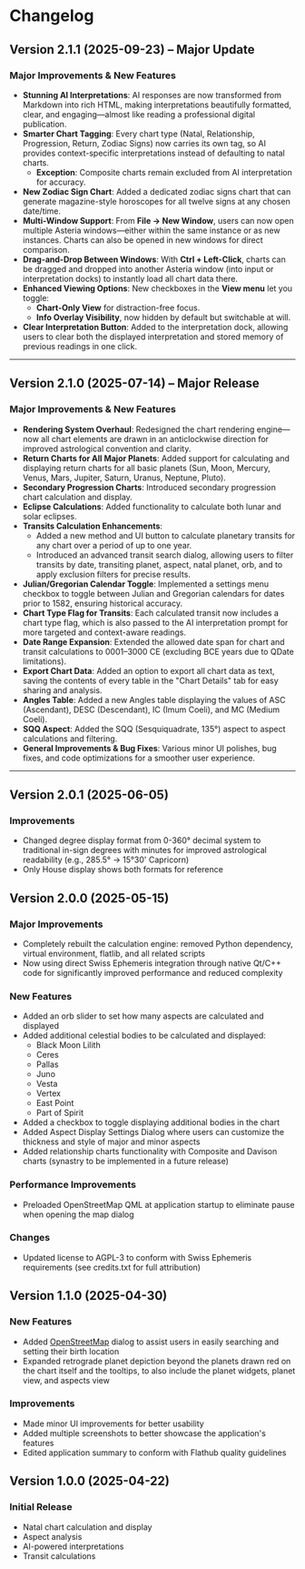 # Changelog

## Version 2.1.1 (2025-09-23) – Major Update

### Major Improvements & New Features

- **Stunning AI Interpretations**: AI responses are now transformed from Markdown into rich HTML, making interpretations beautifully formatted, clear, and engaging—almost like reading a professional digital publication.
- **Smarter Chart Tagging**: Every chart type (Natal, Relationship, Progression, Return, Zodiac Signs) now carries its own tag, so AI provides context-specific interpretations instead of defaulting to natal charts.  
  - **Exception**: Composite charts remain excluded from AI interpretation for accuracy.
- **New Zodiac Sign Chart**: Added a dedicated zodiac signs chart that can generate magazine-style horoscopes for all twelve signs at any chosen date/time.
- **Multi-Window Support**: From **File → New Window**, users can now open multiple Asteria windows—either within the same instance or as new instances. Charts can also be opened in new windows for direct comparison.
- **Drag-and-Drop Between Windows**: With **Ctrl + Left-Click**, charts can be dragged and dropped into another Asteria window (into input or interpretation docks) to instantly load all chart data there.
- **Enhanced Viewing Options**: New checkboxes in the **View menu** let you toggle:
  - **Chart-Only View** for distraction-free focus.
  - **Info Overlay Visibility**, now hidden by default but switchable at will.
- **Clear Interpretation Button**: Added to the interpretation dock, allowing users to clear both the displayed interpretation and stored memory of previous readings in one click.

---

## Version 2.1.0 (2025-07-14) – Major Release

### Major Improvements & New Features

- **Rendering System Overhaul**: Redesigned the chart rendering engine—now all chart elements are drawn in an anticlockwise direction for improved astrological convention and clarity.
- **Return Charts for All Major Planets**: Added support for calculating and displaying return charts for all basic planets (Sun, Moon, Mercury, Venus, Mars, Jupiter, Saturn, Uranus, Neptune, Pluto).
- **Secondary Progression Charts**: Introduced secondary progression chart calculation and display.
- **Eclipse Calculations**: Added functionality to calculate both lunar and solar eclipses.
- **Transits Calculation Enhancements**:
  - Added a new method and UI button to calculate planetary transits for any chart over a period of up to one year.
  - Introduced an advanced transit search dialog, allowing users to filter transits by date, transiting planet, aspect, natal planet, orb, and to apply exclusion filters for precise results.
- **Julian/Gregorian Calendar Toggle**: Implemented a settings menu checkbox to toggle between Julian and Gregorian calendars for dates prior to 1582, ensuring historical accuracy.
- **Chart Type Flag for Transits**: Each calculated transit now includes a chart type flag, which is also passed to the AI interpretation prompt for more targeted and context-aware readings.
- **Date Range Expansion**: Extended the allowed date span for chart and transit calculations to 0001–3000 CE (excluding BCE years due to QDate limitations).
- **Export Chart Data**: Added an option to export all chart data as text, saving the contents of every table in the "Chart Details" tab for easy sharing and analysis.
- **Angles Table**: Added a new Angles table displaying the values of ASC (Ascendant), DESC (Descendant), IC (Imum Coeli), and MC (Medium Coeli).
- **SQQ Aspect**: Added the SQQ (Sesquiquadrate, 135°) aspect to aspect calculations and filtering.
- **General Improvements & Bug Fixes**: Various minor UI polishes, bug fixes, and code optimizations for a smoother user experience.

---

## Version 2.0.1 (2025-06-05)

### Improvements

- Changed degree display format from 0-360° decimal system to traditional in-sign degrees with minutes for improved astrological readability (e.g., 285.5° → 15°30' Capricorn)
- Only House display shows both formats for reference

## Version 2.0.0 (2025-05-15)

### Major Improvements

- Completely rebuilt the calculation engine: removed Python dependency, virtual environment, flatlib, and all related scripts
- Now using direct Swiss Ephemeris integration through native Qt/C++ code for significantly improved performance and reduced complexity

### New Features

- Added an orb slider to set how many aspects are calculated and displayed
- Added additional celestial bodies to be calculated and displayed:
  - Black Moon Lilith
  - Ceres
  - Pallas
  - Juno
  - Vesta
  - Vertex
  - East Point
  - Part of Spirit
- Added a checkbox to toggle displaying additional bodies in the chart
- Added Aspect Display Settings Dialog where users can customize the thickness and style of major and minor aspects
- Added relationship charts functionality with Composite and Davison charts (synastry to be implemented in a future release)

### Performance Improvements

- Preloaded OpenStreetMap QML at application startup to eliminate pause when opening the map dialog

### Changes

- Updated license to AGPL-3 to conform with Swiss Ephemeris requirements (see credits.txt for full attribution)

## Version 1.1.0 (2025-04-30)

### New Features

- Added [OpenStreetMap](https://www.openstreetmap.org/) dialog to assist users in easily searching and setting their birth location
- Expanded retrograde planet depiction beyond the planets drawn red on the chart itself and the tooltips, to also include the planet widgets, planet view, and aspects view

### Improvements

- Made minor UI improvements for better usability
- Added multiple screenshots to better showcase the application's features
- Edited application summary to conform with Flathub quality guidelines

## Version 1.0.0 (2025-04-22)

### Initial Release

- Natal chart calculation and display
- Aspect analysis
- AI-powered interpretations
- Transit calculations



